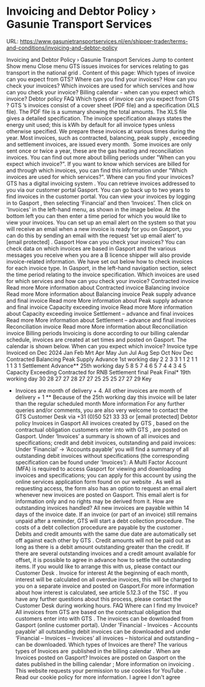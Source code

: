 # Invoicing and Debtor Policy › Gasunie Transport Services

URL: https://www.gasunietransportservices.nl/en/shipper-trader/terms-and-conditions/invoicing-and-debtor-policy

Invoicing and Debtor Policy › Gasunie Transport Services
Jump to content
Show menu
Close menu
GTS
issues invoices for services relating to
gas
transport in the
national grid
.
Content of this page:
Which types of invoice can you expect from GTS?
Where can you find your invoices?
How can you check your invoices?
Which invoices are used for which services and how can you check your invoice?
Billing calendar - when can you expect which invoice?
Debtor policy
FAQ
Which types of invoice can you expect from
GTS
?
GTS
’s invoices consist of a cover sheet (PDF file) and a specification (XLS file). The PDF file is a summary showing the total amounts. The XLS file gives a detailed specification. The invoice specification always states the energy unit used; this is kWh by default for all invoice types unless otherwise specified.
We prepare these invoices at various times during the year. Most invoices, such as contracted, balancing, peak
supply
, exceeding and settlement invoices, are issued every month.  Some invoices are only sent once or twice a year, these are the
gas
heating and reconciliation invoices.
You can find out more about billing periods under "When can you expect which invoice?".
If you want to know which services are billed for and through which invoices, you can find this information under "Which invoices are used for which services?".
Where can you find your invoices?
GTS
has a digital invoicing
system
. You can retrieve invoices addressed to you via our
customer
portal Gasport. You can go back up to two years to find invoices in the
customer
portal.
You can view your invoices by logging in to
Gasport
, then selecting ‘Financial’ and then ‘Invoices’.
Then click on 'Invoices' in the left-hand menu, as shown in the image below. At the bottom left you can then enter a time period for which you would like to view your invoices.
You can set up an email alert on the
system
so that you will receive an email when a new invoice is ready for you on Gasport, you can do this by sending an email with the request ‘set up email alert’ to
[email protected]
.
Gasport
How can you check your invoices?
You can check data on which invoices are based in Gasport and the various messages you receive when you are a B licence
shipper
will also provide invoice-related information.
We have set out below how to check invoices for each invoice type.
In Gasport, in the left-hand navigation section, select the time period relating to the invoice specification.
Which invoices are used for which services and how can you check your invoice?
Contracted invoice
Read more
More information about Contracted invoice
Balancing invoice
Read more
More information about Balancing invoice
Peak supply advance and final invoice
Read more
More information about Peak supply advance and final invoice
Capacity exceeding invoice
Read more
More information about Capacity exceeding invoice
Settlement – advance and final invoices
Read more
More information about Settlement – advance and final invoices
Reconciliation invoice
Read more
More information about Reconciliation invoice
Billing periods
Invoicing is done according to our billing calendar schedule, invoices are created at set times and posted on Gasport. The calendar is shown below.
When can you expect which invoice?
Invoice type
Invoiced on
Dec
2024
Jan
Feb
Mrt
Apr
May
Jun
Jul
Aug
Sep
Oct
Nov
Dec
Contracted
Balancing
Peak
Supply
Advance
1st working day
2
2
3
3
1
1
2
1
1
1
1
3
1
Settlement Advance**
25th working day
5
8
5
7
4
6
5
7
4
4
3
4
5
Capacity
Exceeding
Contracted for RNB
Settlement final
Peak Final*
19th working day
30
28
27
27
28
27
27
25
25
25
27
27
29
Key
* Invoices are month of delivery + 4. All other invoices are month of delivery + 1
** Because of the 25th working day this invoice will be later than the regular scheduled month
More information For any further queries and/or comments, you are also very welcome to contact the
GTS
Customer Desk
via +31 (0)50 521 33 33 or
[email protected]
Debtor policy
Invoices in Gasport
All invoices created by
GTS
, based on the contractual obligation customers enter into with
GTS
, are posted on Gasport. Under ‘Invoices’ a summary is shown of all invoices and specifications; credit and debit invoices, outstanding and paid invoices:
Under ‘Financial’ -> ‘Accounts payable’ you will find a summary of all outstanding debit invoices without specifications (the corresponding specification can be found under ‘Invoices’):
A Multi Factor Account (MFA) is required to access Gasport for viewing and downloading invoices and specifications; you can apply for this account by using the online services application form found on our
website
. As well as requesting access, the form also has an option to request an email alert whenever new invoices are posted on Gasport. This email alert is for information only and no rights may be derived from it.
How are outstanding invoices handled?
All new invoices are payable within 14 days of the invoice date. If an invoice (or part of an invoice) still remains unpaid after a reminder,
GTS
will start a debt collection procedure. The costs of a debt collection procedure are payable by the
customer
.
Debits and credit amounts with the same due date are automatically set off against each other by
GTS
.
Credit amounts will not be paid out as long as there is a debit amount outstanding greater than the credit. If there are several outstanding invoices and a credit amount available for offset, it is possible to agree in advance how to settle the outstanding items. If you would like to arrange this with us, please contact our
Customer Desk
.
Invoice for interest
At the beginning of each month, interest will be calculated on all overdue invoices, this will be charged to you on a separate invoice and posted on Gasport.For more information about how interest is calculated, see article 5.12.3 of the
TSC
.
If you have any further questions about this process, please contact the
Customer Desk
during working hours.
FAQ
Where can I find my Invoice?
All invoices from
GTS
are based on the contractual obligation that customers enter into with
GTS
. The invoices can be downloaded from Gasport (online
customer
portal). Under 'Financial - Invoices - Accounts payable' all outstanding debit invoices can be downloaded and under ‘Financial – Invoices – Invoices’
all invoices
– historical and outstanding – can be downloaded.
Which types of Invoices are there?
The various types of Invoices are  published in the
billing calendar
.
When are Invoices posted on Gasport?
Invoices are posted on Gasport on the dates published in the
billing calendar
;
More information on invoicing
.
This website requests your permission to use cookies for
YouTube
. Read our
cookie policy
for more information.
I agree
I don't agree